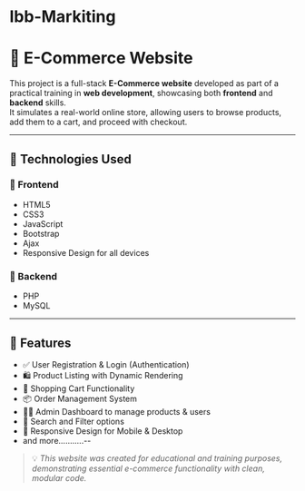 
# Ibb-Markiting

# 🛒 E-Commerce Website

This project is a full-stack **E-Commerce website** developed as part of a practical training in **web development**, showcasing both **frontend** and **backend** skills.  
It simulates a real-world online store, allowing users to browse products, add them to a cart, and proceed with checkout.

---

## 🚀 Technologies Used

### 🔸 Frontend
- HTML5  
- CSS3  
- JavaScript  
- Bootstrap
- Ajax
- Responsive Design for all devices  

### 🔹 Backend
- PHP   
- MySQL 

---

## 🧰 Features

- ✅ User Registration & Login (Authentication)  
- 🛍️ Product Listing with Dynamic Rendering  
- 🛒 Shopping Cart Functionality  
- 📦 Order Management System  
- 🧑‍💼 Admin Dashboard to manage products & users  
- 🔎 Search and Filter options  
- 📱 Responsive Design for Mobile & Desktop
- and more...........--

> 💡 *This website was created for educational and training purposes, demonstrating essential e-commerce functionality with clean, modular code.*
